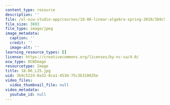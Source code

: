 ```yaml
---
content_type: resource
description: ''
file: /ol-ocw-studio-app/courses/18-06-linear-algebra-spring-2010/3b9c52240a328ca1453d75c3b310635e_18.06_L25.jpg
file_size: 3693
file_type: image/jpeg
image_metadata:
  caption: ''
  credit: ''
  image-alt: ''
learning_resource_types: []
license: https://creativecommons.org/licenses/by-nc-sa/4.0/
ocw_type: OCWImage
resourcetype: Image
title: 18.06_L25.jpg
uid: 3b9c5224-0a32-8ca1-453d-75c3b310635e
video_files:
  video_thumbnail_file: null
video_metadata:
  youtube_id: null
---
```

